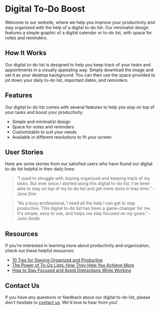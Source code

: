 <!--font:Montserrat-->

# Digital To-Do Boost

Welcome to our website, where we help you improve your productivity and stay organized with the help of a digital to-do list. Our minimalist design features a simple graphic of a digital calendar or to-do list, with space for notes and reminders.

## How It Works

Our digital to-do list is designed to help you keep track of your tasks and appointments in a visually appealing way. Simply download the image and set it as your desktop background. You can then use the space provided to jot down your daily to-do list, important dates, and reminders.

## Features

Our digital to-do list comes with several features to help you stay on top of your tasks and boost your productivity:

- Simple and minimalist design
- Space for notes and reminders
- Customizable to suit your needs
- Available in different resolutions to fit your screen

## User Stories

Here are some stories from our satisfied users who have found our digital to-do list helpful in their daily lives:

> "I used to struggle with staying organized and keeping track of my tasks. But ever since I started using this digital to-do list, I've been able to stay on top of my to-do list and get more done in less time." - Jane Doe

> "As a busy professional, I need all the help I can get to stay productive. This digital to-do list has been a game-changer for me. It's simple, easy to use, and helps me stay focused on my goals." - John Smith

## Resources

If you're interested in learning more about productivity and organization, check out these helpful resources:

- [10 Tips for Staying Organized and Productive](#)
- [The Power of To-Do Lists: How They Help You Achieve More](#)
- [How to Stay Focused and Avoid Distractions While Working](#)

## Contact Us

If you have any questions or feedback about our digital to-do list, please don't hesitate to [contact us](#). We'd love to hear from you!

<!--

Write me content for website with wallpaper which alt text is:

"A wallpaper with a simple graphic of a digital calendar or to-do list, with space for notes and reminders."

The name/title of the page should not be 1:1 copy of the alt text but rather a real content of the website which is using this wallpaper.

- Use markdown format 
- Start with heading
- Heading should be short and concise
- The content should look like a real website 
- The website should not be about the wallpaper, wallpaper is just a related background
- Heading should be contain work "wallpaper" or "background"
- Include real sections like references, contact, user stories, etc. use things relevant to the page purpose.
- Feel free to use structure like headings, bullets, numbering, blockquotes, paragraphs, horizontal lines, etc.
- You can use formatting like bold or _italic_
- You can include UTF-8 emojis
- Links should be only #hash anchors (and you can refer to the document itself)
- Do not include images


---


# Boost Your Productivity with the Digital To-Do List Wallpaper

Welcome to our website, where we help you improve your productivity and stay organized with the help of our digital to-do list wallpaper. Our minimalist wallpaper features a simple graphic of a digital calendar or to-do list, with space for notes and reminders.

## How It Works

Our digital to-do list wallpaper is designed to help you keep track of your tasks and appointments in a visually appealing way. Simply download the wallpaper and set it as your desktop background. You can then use the space provided to jot down your daily to-do list, important dates, and reminders.

## Features

Our wallpaper comes with several features to help you stay on top of your tasks and boost your productivity:

- Simple and minimalist design
- Space for notes and reminders
- Customizable to suit your needs
- Available in different resolutions to fit your screen

## User Stories

Here are some stories from our satisfied users who have found our digital to-do list wallpaper helpful in their daily lives:

> "I used to struggle with staying organized and keeping track of my tasks. But ever since I started using this wallpaper, I've been able to stay on top of my to-do list and get more done in less time." - Jane Doe

> "As a busy professional, I need all the help I can get to stay productive. This wallpaper has been a game-changer for me. It's simple, easy to use, and helps me stay focused on my goals." - John Smith

## References

If you're interested in learning more about productivity and organization, check out these helpful resources:

- [10 Tips for Staying Organized and Productive](#)
- [The Power of To-Do Lists: How They Help You Achieve More](#)
- [How to Stay Focused and Avoid Distractions While Working](#)

## Contact Us

If you have any questions or feedback about our digital to-do list wallpaper, please don't hesitate to [contact us](#). We'd love to hear from you!


---


Heading should not include word "wallpaper". The website should not be about the wallpaper itself, wallpaper is just a related background, rewrite whole content.


---


# Boost Your Productivity with a Digital To-Do List

Welcome to our website, where we help you improve your productivity and stay organized with the help of a digital to-do list. Our minimalist design features a simple graphic of a digital calendar or to-do list, with space for notes and reminders.

## How It Works

Our digital to-do list is designed to help you keep track of your tasks and appointments in a visually appealing way. Simply download the image and set it as your desktop background. You can then use the space provided to jot down your daily to-do list, important dates, and reminders.

## Features

Our digital to-do list comes with several features to help you stay on top of your tasks and boost your productivity:

- Simple and minimalist design
- Space for notes and reminders
- Customizable to suit your needs
- Available in different resolutions to fit your screen

## User Stories

Here are some stories from our satisfied users who have found our digital to-do list helpful in their daily lives:

> "I used to struggle with staying organized and keeping track of my tasks. But ever since I started using this digital to-do list, I've been able to stay on top of my to-do list and get more done in less time." - Jane Doe

> "As a busy professional, I need all the help I can get to stay productive. This digital to-do list has been a game-changer for me. It's simple, easy to use, and helps me stay focused on my goals." - John Smith

## Resources

If you're interested in learning more about productivity and organization, check out these helpful resources:

- [10 Tips for Staying Organized and Productive](#)
- [The Power of To-Do Lists: How They Help You Achieve More](#)
- [How to Stay Focused and Avoid Distractions While Working](#)

## Contact Us

If you have any questions or feedback about our digital to-do list, please don't hesitate to [contact us](#). We'd love to hear from you!

-->
